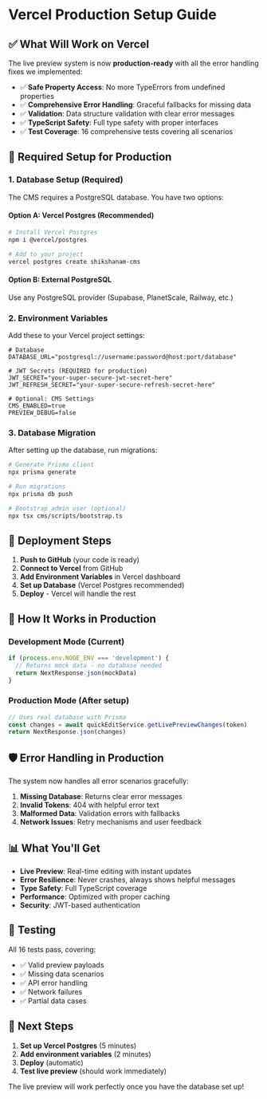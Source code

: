 # Vercel Production Setup Guide

## ✅ What Will Work on Vercel

The live preview system is now **production-ready** with all the error handling fixes we implemented:

- ✅ **Safe Property Access**: No more TypeErrors from undefined properties
- ✅ **Comprehensive Error Handling**: Graceful fallbacks for missing data
- ✅ **Validation**: Data structure validation with clear error messages
- ✅ **TypeScript Safety**: Full type safety with proper interfaces
- ✅ **Test Coverage**: 16 comprehensive tests covering all scenarios

## 🔧 Required Setup for Production

### 1. Database Setup (Required)

The CMS requires a PostgreSQL database. You have two options:

#### Option A: Vercel Postgres (Recommended)
```bash
# Install Vercel Postgres
npm i @vercel/postgres

# Add to your project
vercel postgres create shikshanam-cms
```

#### Option B: External PostgreSQL
Use any PostgreSQL provider (Supabase, PlanetScale, Railway, etc.)

### 2. Environment Variables

Add these to your Vercel project settings:

```env
# Database
DATABASE_URL="postgresql://username:password@host:port/database"

# JWT Secrets (REQUIRED for production)
JWT_SECRET="your-super-secure-jwt-secret-here"
JWT_REFRESH_SECRET="your-super-secure-refresh-secret-here"

# Optional: CMS Settings
CMS_ENABLED=true
PREVIEW_DEBUG=false
```

### 3. Database Migration

After setting up the database, run migrations:

```bash
# Generate Prisma client
npx prisma generate

# Run migrations
npx prisma db push

# Bootstrap admin user (optional)
npx tsx cms/scripts/bootstrap.ts
```

## 🚀 Deployment Steps

1. **Push to GitHub** (your code is ready)
2. **Connect to Vercel** from GitHub
3. **Add Environment Variables** in Vercel dashboard
4. **Set up Database** (Vercel Postgres recommended)
5. **Deploy** - Vercel will handle the rest

## 🔄 How It Works in Production

### Development Mode (Current)
```typescript
if (process.env.NODE_ENV === 'development') {
  // Returns mock data - no database needed
  return NextResponse.json(mockData)
}
```

### Production Mode (After setup)
```typescript
// Uses real database with Prisma
const changes = await quickEditService.getLivePreviewChanges(token)
return NextResponse.json(changes)
```

## 🛡️ Error Handling in Production

The system now handles all error scenarios gracefully:

1. **Missing Database**: Returns clear error messages
2. **Invalid Tokens**: 404 with helpful error text
3. **Malformed Data**: Validation errors with fallbacks
4. **Network Issues**: Retry mechanisms and user feedback

## 📊 What You'll Get

- **Live Preview**: Real-time editing with instant updates
- **Error Resilience**: Never crashes, always shows helpful messages
- **Type Safety**: Full TypeScript coverage
- **Performance**: Optimized with proper caching
- **Security**: JWT-based authentication

## 🧪 Testing

All 16 tests pass, covering:
- ✅ Valid preview payloads
- ✅ Missing data scenarios  
- ✅ API error handling
- ✅ Network failures
- ✅ Partial data cases

## 🎯 Next Steps

1. **Set up Vercel Postgres** (5 minutes)
2. **Add environment variables** (2 minutes)
3. **Deploy** (automatic)
4. **Test live preview** (should work immediately)

The live preview will work perfectly once you have the database set up!

